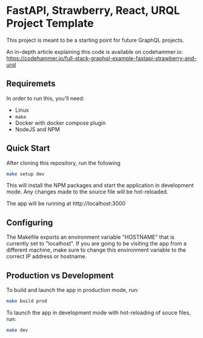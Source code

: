 # FastAPI, Strawberry, React, URQL Project Template

This project is meant to be a starting point for future GraphQL projects.

An in-depth article explaining this code is available on codehammer.io:
https://codehammer.io/full-stack-graphql-example-fastapi-strawberry-and-urql

## Requiremets

In order to run this, you'll need:
 - Linux
 - `make`
 - Docker with docker compose plugin
 - NodeJS and NPM

## Quick Start

After cloning this repository, run the following

```bash
make setup dev
```

This will install the NPM packages and start the application in development mode. Any changes made to the source
file will be hot-reloaded.

The app will be running at http://localhost:3000

## Configuring

The Makefile exports an environment variable "HOSTNAME" that is currently set to "localhost". If you are going to be
visiting the app from a different machine, make sure to change this environment variable to the correct IP address or
hostname.

## Production vs Development

To build and launch the app in production mode, run:

```bash
make build prod
```

To launch the app in development mode with hot-reloading of souce files, run:

```bash
make dev
```
